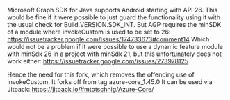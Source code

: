 Microsoft Graph SDK for Java supports Android starting with API 26. This would be fine if it were possible to just guard the functionality using it with the usual check for Build.VERSION.SDK_INT.
But AGP requires the minSDK of a module where invokeCustom is used to be set to 26: https://issuetracker.google.com/issues/174733673#comment14
Which would not be a problem if it were possible to use a dynamic feature module with minSdk 26 in a project with minSdk 21, but this unfortunately does not work either: https://issuetracker.google.com/issues/273978125

Hence the need for this fork, which removes the offending use of invokeCustom. It forks off from tag azure-core_1.45.0
It can be used via Jitpack: https://jitpack.io/#mtotschnig/Azure-Core/
